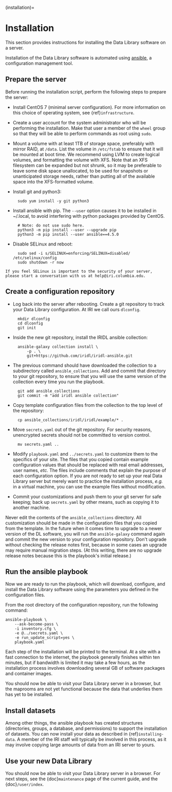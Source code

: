(installation)=
# Installation
This section provides instructions for installing the Data Library software on a server.

Installation of the Data Library software is automated using [ansible](https://docs.ansible.com/ansible_community.html), a configuration management tool.

## Prepare the server
Before running the installation script, perform the following steps to prepare the server:
* Install CentOS 7 (minimal server configuration). For more information on this choice of operating system, see {ref}`infrastructure`.
* Create a user account for the system administrator who will be performing the installation. Make that user a member of the `wheel` group so that they will be able to perform commands as root using `sudo`.
* Mount a volume with at least 1TB of storage space, preferably with mirror RAID, at `/data`. List the volume in `/etc/fstab` to ensure that it will be mounted at boot time. We recommend using LVM to create logical volumes, and formatting the volume with XFS. Note that an XFS filesystem can be expanded but not shrunk, so it may be preferable to leave some disk space unallocated, to be used for snapshots or unanticipated storage needs, rather than putting all of the available space into the XFS-formatted volume.
* Install git and python3:

        sudo yum install -y git python3

* Install ansible with pip. The `--user` option causes it to be installed in ~/.local, to avoid interfering with python packages provided by CentOS.

        # Note: do not use sudo here.
        python3 -m pip install --user --upgrade pip
        python3 -m pip install --user ansible==4.5.0

* Disable SELinux and reboot:

        sudo sed -i s/SELINUX=enforcing/SELINUX=disabled/ /etc/selinux/config
        sudo shutdown -r now

```{note}
If you feel SELinux is important to the security of your server, please start a conversation with us at help@iri.columbia.edu.
```

## Create a configuration repository
* Log back into the server after rebooting. Create a git repository to track your Data Library configuration. At IRI we call ours `dlconfig`.

        mkdir dlconfig
        cd dlconfig
        git init

* Inside the new git repository, install the IRIDL ansible collection:

        ansible-galaxy collection install \
            -p . \
            git+https://github.com/iridl/iridl-ansible.git

* The previous command should have downloaded the collection to a subdirectory called `ansible_collections`. Add and commit that directory to your git repository, to ensure that you will use the same version of the collection every time you run the playbook.

        git add ansible_collections
        git commit -m "add iridl ansible collection"

* Copy template configuration files from the collection to the top level of the repository:

        cp ansible_collections/iridl/iridl/example/* .

* Move `secrets.yaml` out of the git repository. For security reasons, unencrypted secrets should not be committed to version control.

        mv secrets.yaml ..

* Modify `playbook.yaml` and `../secrets.yaml` to customize them to the specifics of your site. The files that you copied contain example configuration values that should be replaced with real email addresses, user names, *etc.* The files include comments that explain the purpose of each configuration option. If you are not ready to set up your real Data Library server but merely want to practice the installation process, *e.g.* in a virtual machine, you can use the example files without modification.

* Commit your customizations and push them to your git server for safe keeping; back up `secrets.yaml` by other means, such as copying it to another machine.

Never edit the contents of the `ansible_collections` directory. All customization should be made in the configuration files that you copied from the template. In the future when it comes time to upgrade to a newer version of the DL software, you will run the `ansible-galaxy` command again and commit the new version to your configuration repository. Don't upgrade without checking the release notes first, because in some cases an upgrade may require manual migration steps. (At this writing, there are no upgrade release notes because this is the playbook's initial release.)

## Run the ansible playbook
Now we are ready to run the playbook, which will download, configure, and install the Data Library software using the parameters you defined in the configuration files.

From the root directory of the configuration repository, run the following command:

    ansible-playbook \
        --ask-become-pass \
        -i inventory.cfg \
        -e @../secrets.yaml \
        -e run_update_script=yes \
        playbook.yaml

Each step of the installation will be printed to the terminal. At a site with a fast connection to the internet, the playbook generally finishes within ten minutes, but if bandwidth is limited it may take a few hours, as the installation process involves downloading several GB of software packages and container images.

You should now be able to visit your Data Library server in a browser, but the maprooms are not yet functional because the data that underlies them has yet to be installed.

## Install datasets
Among other things, the ansible playbook has created structures (directories, groups, a database, and permissions) to support the installation of datasets. You can now install your data as described in {ref}`installing-data`. A member of the IRI staff will typically be involved in this process, as it may involve copying large amounts of data from an IRI server to yours.

## Use your new Data Library
You should now be able to visit your Data Library server in a browser. For next steps, see the {doc}`maintenance` page of the current guide, and the {doc}`/user/index`.
